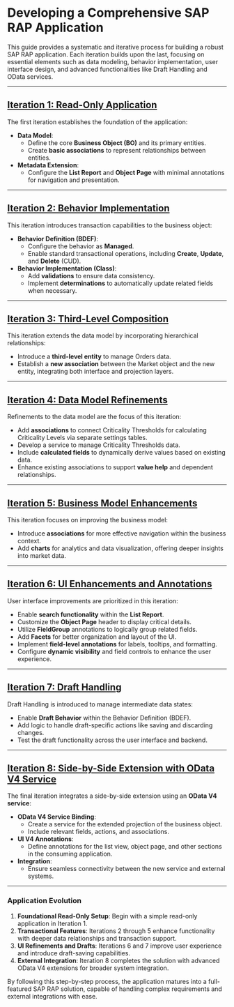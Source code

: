 # Developing a Comprehensive SAP RAP Application

This guide provides a systematic and iterative process for building a robust SAP RAP application. Each iteration builds upon the last, focusing on essential elements such as data modeling, behavior implementation, user interface design, and advanced functionalities like Draft Handling and OData services.

---

## [Iteration 1: Read-Only Application](./first_iteration/notes.md)

The first iteration establishes the foundation of the application:

- **Data Model**:
  - Define the core **Business Object (BO)** and its primary entities.
  - Create **basic associations** to represent relationships between entities.
- **Metadata Extension**:
  - Configure the **List Report** and **Object Page** with minimal annotations for navigation and presentation.

---

## [Iteration 2: Behavior Implementation](./second_iteration/notes.md)

This iteration introduces transaction capabilities to the business object:

- **Behavior Definition (BDEF)**:
  - Configure the behavior as **Managed**.
  - Enable standard transactional operations, including **Create**, **Update**, and **Delete** (CUD).
- **Behavior Implementation (Class)**:
  - Add **validations** to ensure data consistency.
  - Implement **determinations** to automatically update related fields when necessary.

---

## [Iteration 3: Third-Level Composition](./third_iteration/notes.md)

This iteration extends the data model by incorporating hierarchical relationships:

- Introduce a **third-level entity** to manage Orders data.
- Establish a **new association** between the Market object and the new entity, integrating both interface and projection layers.

---

## [Iteration 4: Data Model Refinements](./fourth_iteration/notes.md)

Refinements to the data model are the focus of this iteration:

- Add **associations** to connect Criticality Thresholds for calculating Criticality Levels via separate settings tables.
- Develop a service to manage Criticality Thresholds data.
- Include **calculated fields** to dynamically derive values based on existing data.
- Enhance existing associations to support **value help** and dependent relationships.

---

## [Iteration 5: Business Model Enhancements](./fifth_iteration/notes.md)

This iteration focuses on improving the business model:

- Introduce **associations** for more effective navigation within the business context.
- Add **charts** for analytics and data visualization, offering deeper insights into market data.

---

## [Iteration 6: UI Enhancements and Annotations](./sixth_iteration/notes.md)

User interface improvements are prioritized in this iteration:

- Enable **search functionality** within the **List Report**.
- Customize the **Object Page** header to display critical details.
- Utilize **FieldGroup** annotations to logically group related fields.
- Add **Facets** for better organization and layout of the UI.
- Implement **field-level annotations** for labels, tooltips, and formatting.
- Configure **dynamic visibility** and field controls to enhance the user experience.

---

## [Iteration 7: Draft Handling](./seventh_iteration/notes.md)

Draft Handling is introduced to manage intermediate data states:

- Enable **Draft Behavior** within the Behavior Definition (BDEF).
- Add logic to handle draft-specific actions like saving and discarding changes.
- Test the draft functionality across the user interface and backend.

---

## [Iteration 8: Side-by-Side Extension with OData V4 Service](./eighth_iteration/notes.md)

The final iteration integrates a side-by-side extension using an **OData V4 service**:

- **OData V4 Service Binding**:
  - Create a service for the extended projection of the business object.
  - Include relevant fields, actions, and associations.
- **UI V4 Annotations**:
  - Define annotations for the list view, object page, and other sections in the consuming application.
- **Integration**:
  - Ensure seamless connectivity between the new service and external systems.

---

### Application Evolution

1. **Foundational Read-Only Setup**: Begin with a simple read-only application in Iteration 1.
2. **Transactional Features**: Iterations 2 through 5 enhance functionality with deeper data relationships and transaction support.
3. **UI Refinements and Drafts**: Iterations 6 and 7 improve user experience and introduce draft-saving capabilities.
4. **External Integration**: Iteration 8 completes the solution with advanced OData V4 extensions for broader system integration.

By following this step-by-step process, the application matures into a full-featured SAP RAP solution, capable of handling complex requirements and external integrations with ease.